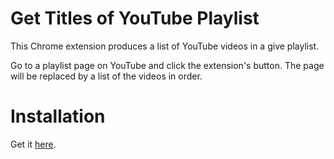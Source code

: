 # Get Titles of YouTube Playlist

This Chrome extension produces a list of YouTube videos in a give playlist.

Go to a playlist page on YouTube and click the extension's button. The page will be replaced by a list of the videos in order.

# Installation

Get it [here](https://chrome.google.com/webstore/detail/show-youtube-titles/jceemgbfbdjdelifcbonehchibfglinl).
